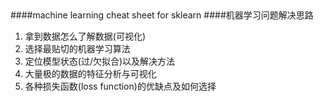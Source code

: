 ##

####machine learning cheat sheet for sklearn
####机器学习问题解决思路
1. 拿到数据怎么了解数据(可视化)
2. 选择最贴切的机器学习算法
3. 定位模型状态(过/欠拟合)以及解决方法
4. 大量极的数据的特征分析与可视化
5. 各种损失函数(loss function)的优缺点及如何选择

